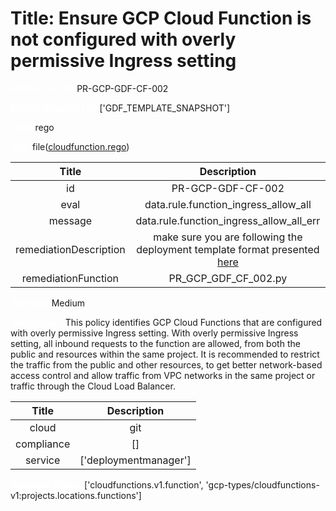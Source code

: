 



# Title: Ensure GCP Cloud Function is not configured with overly permissive Ingress setting


***<font color="white">Master Test Id:</font>*** PR-GCP-GDF-CF-002

***<font color="white">Master Snapshot Id:</font>*** ['GDF_TEMPLATE_SNAPSHOT']

***<font color="white">type:</font>*** rego

***<font color="white">rule:</font>*** file([cloudfunction.rego])  
  
  
  
  

|Title|Description|
| :---: | :---: |
|id|PR-GCP-GDF-CF-002|
|eval|data.rule.function_ingress_allow_all|
|message|data.rule.function_ingress_allow_all_err|
|remediationDescription|make sure you are following the deployment template format presented <a href='https://github.com/GoogleCloudPlatform/deploymentmanager-samples/tree/master/google/resource-snippets/cloudfunctions-v1' target='_blank'>here</a>|
|remediationFunction|PR_GCP_GDF_CF_002.py|


***<font color="white">Severity:</font>*** Medium

***<font color="white">Description:</font>*** This policy identifies GCP Cloud Functions that are configured with overly permissive Ingress setting. With overly permissive Ingress setting, all inbound requests to the function are allowed, from both the public and resources within the same project. It is recommended to restrict the traffic from the public and other resources, to get better network-based access control and allow traffic from VPC networks in the same project or traffic through the Cloud Load Balancer.  
  
  

|Title|Description|
| :---: | :---: |
|cloud|git|
|compliance|[]|
|service|['deploymentmanager']|


***<font color="white">Resource Types:</font>*** ['cloudfunctions.v1.function', 'gcp-types/cloudfunctions-v1:projects.locations.functions']


[cloudfunction.rego]: https://github.com/prancer-io/prancer-compliance-test/tree/master/google/iac/cloudfunction.rego
